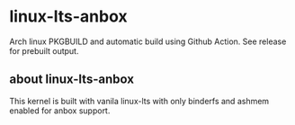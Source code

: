 # linux-lts-anbox
Arch linux PKGBUILD and automatic build using Github Action.
See release for prebuilt output.

## about linux-lts-anbox
This kernel is built with vanila linux-lts with only binderfs and ashmem enabled for anbox support.
